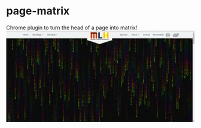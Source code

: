 # page-matrix
Chrome plugin to turn the head of a page into matrix!
![Page-Matrix Screenshot](page-matrix.png?raw=true)
